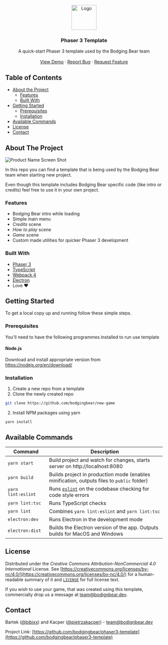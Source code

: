 <!-- PROJECT LOGO -->
<p align="center">
  <a href="https://github.com/bodgingbear/phaser3-template">
    <img src="images/logo.png" alt="Logo" width="80" height="80">
  </a>

  <h3 align="center">Phaser 3 Template</h3>

  <p align="center">
    A quick-start Phaser 3 template used by the Bodging Bear team
    <br />
    <br />
    <a href="https://phaser3-template.bodgingbear.dev/">View Demo</a>
    ·
    <a href="https://github.com/bodgingbear/phaser3-template/issues">Report Bug</a>
    ·
    <a href="https://github.com/bodgingbear/phaser3-template/issues">Request Feature</a>
  </p>
</p>



<!-- TABLE OF CONTENTS -->
## Table of Contents

* [About the Project](#about-the-project)
  * [Features](#features)
  * [Built With](#built-with)
* [Getting Started](#getting-started)
  * [Prerequisites](#prerequisites)
  * [Installation](#installation)
* [Available Commands](#available-commands)
* [License](#license)
* [Contact](#contact)



<!-- ABOUT THE PROJECT -->
## About The Project

![Product Name Screen Shot](./assets/images/intro.gif)

In this repo you can find a template that is being used by the Bodging Bear team when starting new project.

Even though this template includes Bodging Bear specific code (like intro or credits) feel free to use it in your own project.

### Features
* Bodging Bear intro while loading
* Simple main menu
* _Credits_ scene
* _How to play_ scene
* _Game_ scene
* Custom made utilities for quicker Phaser 3 development

### Built With

* [Phaser 3](https://phaser.io/)
* [TypeScript](https://www.typescriptlang.org/)
* [Webpack 4](https://webpack.js.org/)
* [Electron](https://www.electronjs.org/)
* Love ❤️



<!-- GETTING STARTED -->
## Getting Started

To get a local copy up and running follow these simple steps.

### Prerequisites

You'll need to have the following programmes installed to run use template

#### Node.js
Download and install appropriate version from https://nodejs.org/en/download/

### Installation

1. Create a new repo from a template
2. Clone the newly created repo
```sh
git clone https://github.com/bodgingbear/new-game
```
2. Install NPM packages using yarn
```sh
yarn install
```



<!-- USAGE EXAMPLES -->
## Available Commands

| Command | Description |
|---------|-------------|
| `yarn start` | Build project and watch for changes, starts server on http://localhost:8080 |
| `yarn build` | Builds project in production mode (enables minification, outputs files to `public` folder) |
| `yarn lint:eslint` | Runs [`eslint`](https://eslint.org/) on the codebase checking for code style errors |
| `yarn lint:tsc` | Runs TypeScript checks |
| `yarn lint` | Combines `yarn lint:eslint` and `yarn lint:tsc` |
| `electron:dev` | Runs Electron in the development mode |
| `electron:dist` | Builds the Electron version of the app. Outputs builds for MacOS and Windows |



<!-- LICENSE -->
## License

Distributed under the _Creative Commons Attribution-NonCommercial 4.0 International_ License. See [https://creativecommons.org/licenses/by-nc/4.0/](https://creativecommons.org/licenses/by-nc/4.0/) for a human-readable summary of it and [`LICENSE`](./LICENSE.md) for full license text.

If you wish to use your game, that was created using this template, commercially drop us a message at [team@bodignbear.dev](mailto:team@bodgingbear.dev).


<!-- CONTACT -->
## Contact

Bartek ([@bibixx](https://twitter.com/bibix1999)) and Kacper ([@pietrzakacper](https://twitter.com/pietrzakacper)) - [team@bodignbear.dev](mailto:team@bodgingbear.dev)

Project Link: [https://github.com/bodgingbear/phaser3-template](https://github.com/bodgingbear/phaser3-template)
